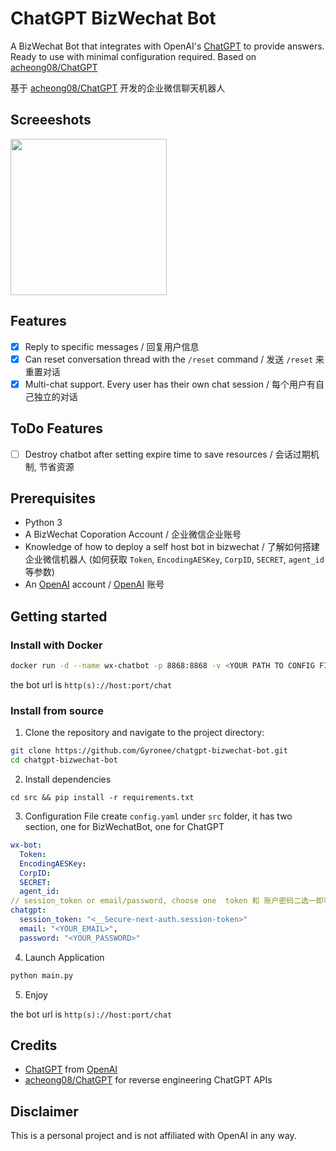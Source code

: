 # ChatGPT BizWechat Bot
A BizWechat Bot that integrates with OpenAI's [ChatGPT](https://openai.com/blog/chatgpt/) to provide answers. Ready to use with minimal configuration required. Based on [acheong08/ChatGPT](https://github.com/acheong08/ChatGPT)

基于 [acheong08/ChatGPT](https://github.com/acheong08/ChatGPT) 开发的企业微信聊天机器人

## Screeeshots
<img src="https://user-images.githubusercontent.com/4464307/206640973-a9790f2f-2452-4edc-b82f-e37bfface7dd.png" width="250"/>

## Features
- [x] Reply to specific messages / 回复用户信息
- [x] Can reset conversation thread with the `/reset` command / 发送 `/reset` 来重置对话
- [x] Multi-chat support. Every user has their own chat session / 每个用户有自己独立的对话

## ToDo Features
- [ ] Destroy chatbot after setting expire time to save resources / 会话过期机制, 节省资源

## Prerequisites
- Python 3
- A BizWechat Coporation Account / 企业微信企业账号
- Knowledge of how to deploy a self host bot in bizwechat / 了解如何搭建企业微信机器人 (如何获取 `Token`, `EncodingAESKey`, `CorpID`, `SECRET`, `agent_id` 等参数)
- An [OpenAI](https://openai.com) account / [OpenAI](https://openai.com) 账号

## Getting started

### Install with Docker
```bash
docker run -d --name wx-chatbot -p 8868:8868 -v <YOUR PATH TO CONFIG FILE>:/wx-chatbot/config.yaml gyronee/chatgpt-bizwechat-bot:latest
```

the bot url is `http(s)://host:port/chat`

### Install from source
1. Clone the repository and navigate to the project directory:

```bash
git clone https://github.com/Gyronee/chatgpt-bizwechat-bot.git
cd chatgpt-bizwechat-bot
```

2. Install dependencies
```
cd src && pip install -r requirements.txt
```

3. Configuration File
create `config.yaml` under `src` folder, it has two section, one for BizWechatBot, one for ChatGPT
```yaml
wx-bot:
  Token: 
  EncodingAESKey: 
  CorpID: 
  SECRET: 
  agent_id: 
// session_token or email/password, choose one  token 和 账户密码二选一即可
chatgpt: 
  session_token: "<__Secure-next-auth.session-token>"
  email: "<YOUR_EMAIL>",
  password: "<YOUR_PASSWORD>"
```

4. Launch Application
```python
python main.py
```

5. Enjoy

the bot url is `http(s)://host:port/chat`

## Credits
- [ChatGPT](https://chat.openai.com/chat) from [OpenAI](https://openai.com)
- [acheong08/ChatGPT](https://github.com/acheong08/ChatGPT) for reverse engineering ChatGPT APIs

## Disclaimer
This is a personal project and is not affiliated with OpenAI in any way.
